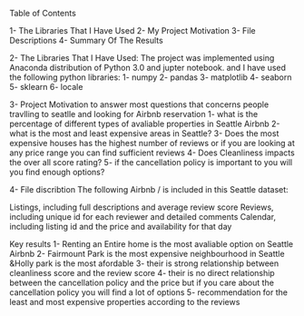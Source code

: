 Table of Contents

1- The Libraries That I Have Used
2- My Project Motivation
3- File Descriptions
4- Summary Of The Results



2- The Libraries That I Have Used:
The project was implemented using Anaconda distribution of Python 3.0 and jupter notebook. and I have used the following python libraries:
1- numpy
2- pandas
3- matplotlib
4- seaborn
5- sklearn
6- locale


3- Project Motivation
to answer most questions that concerns people travlling to seatlle and looking for Airbnb reservation 
1- what is the percentage of different types of avaliable properties in Seattle Airbnb
2-what is the most and least expensive areas in Seattle?
3- Does the most expensive houses has the highest number of reviews or if you are looking at any price range you can find sufficient reviews
4- Does Cleanliness impacts the over all score rating?
5- if the cancellation policy is important to you will you find enough options?


4- File discribtion 
The following Airbnb / is included in this Seattle dataset:

Listings, including full descriptions and average review score
Reviews, including unique id for each reviewer and detailed comments
Calendar, including listing id and the price and availability for that day


Key results 
1- Renting an Entire home is the most avaliable option on Seattle Airbnb
2- Fairmount Park is the most expensive neighbourhood in Seattle &Holly park is the most afordable 
3- their is strong relationship between cleanliness score and the review score 
4- their is no direct relationship between the cancellation policy and the price but if you care about the cancellation policy you will find a lot of options 
5- recommendation for the least and most expensive properties according to the reviews 
